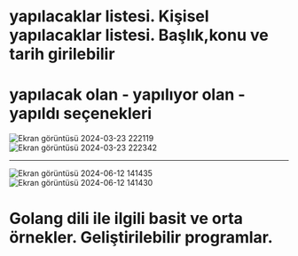 <h1>yapılacaklar listesi. Kişisel yapılacaklar listesi. Başlık,konu ve tarih girilebilir</h1>
<h1>yapılacak olan  - yapılıyor olan - yapıldı seçenekleri</h1>


![Ekran görüntüsü 2024-03-23 222119](https://github.com/arazumut/todolist/assets/150933483/4b82bf6a-feac-422a-b79d-876166825de2)
![Ekran görüntüsü 2024-03-23 222342](https://github.com/arazumut/todolist/assets/150933483/62be32b0-3415-4626-9ade-30744b8b821f)

--------------------------------------------------------------------------------------------------------------------------------------------------------------------------------------------------------------------------------

![Ekran görüntüsü 2024-06-12 141435](https://github.com/arazumut/todolist-and-golang_examples/assets/150933483/15c1dfe1-eeb6-42fe-87e8-52f53a6ce03e)
![Ekran görüntüsü 2024-06-12 141430](https://github.com/arazumut/todolist-and-golang_examples/assets/150933483/4fa323d9-92d2-4090-903a-39b9805ff6f2)


<h1>Golang dili ile ilgili basit ve orta örnekler. Geliştirilebilir programlar.</h1>
